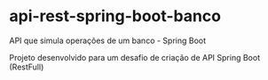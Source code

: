 # api-rest-spring-boot-banco
API que simula operações de um banco - Spring Boot

Projeto desenvolvido para um desafio de criação de API Spring Boot (RestFull)
